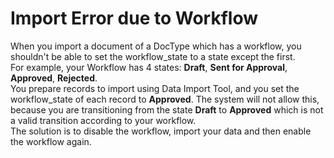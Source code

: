 
# Import Error due to Workflow



When you import a document of a DocType which has a workflow, you shouldn't be able to set the workflow\_state to a state except the first.   
For example, your Workflow has 4 states: **Draft**, **Sent for Approval**, **Approved**, **Rejected**.  
You prepare records to import using Data Import Tool, and you set the workflow\_state of each record to **Approved**. The system will not allow this, because you are transitioning from the state **Draft** to **Approved** which is not a valid transition according to your workflow.  
The solution is to disable the workflow, import your data and then enable the workflow again.  



